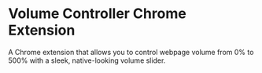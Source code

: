 # Volume Controller Chrome Extension

A Chrome extension that allows you to control webpage volume from 0% to 500% with a sleek, native-looking volume slider.